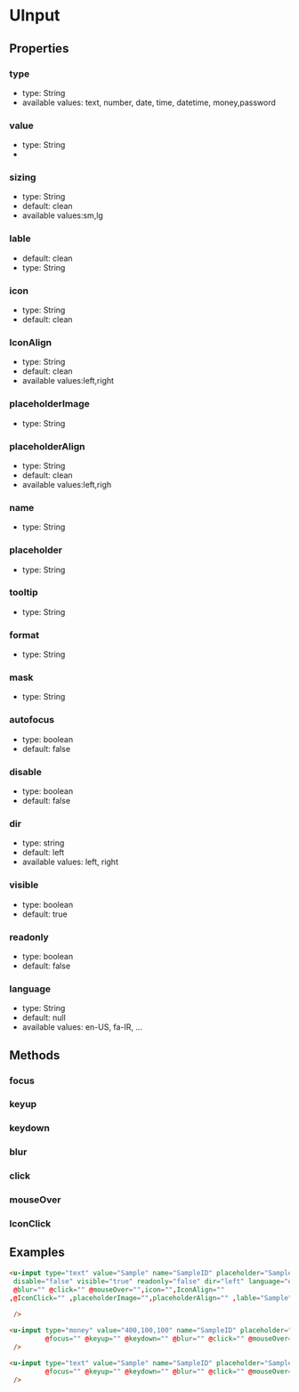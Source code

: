 # UInput

## Properties

### type

* type: String
* available values: text, number, date, time, datetime, money,password

### value

* type: String
* 
### sizing
* type: String
* default: clean
* available values:sm,lg  

### lable
* default: clean
* type: String

### icon
* type: String
* default: clean

### IconAlign

* type: String
* default: clean
* available values:left,right 

### placeholderImage
* type: String

### placeholderAlign

* type: String
* default: clean
* available values:left,righ

### name

* type: String

### placeholder

* type: String

### tooltip

* type: String

### format

* type: String

### mask

* type: String

### autofocus

* type: boolean
* default: false

### disable

* type: boolean
* default: false

### dir

* type: string
* default: left
* available values: left, right

### visible

* type: boolean
* default: true

### readonly

* type: boolean
* default: false

### language

* type: String
* default: null
* available values: en-US, fa-IR, ...


## Methods

### focus
### keyup
### keydown
### blur
### click
### mouseOver
### IconClick
## Examples

```html
<u-input type="text" value="Sample" name="SampleID" placeholder="Sample" tooltip="Sample" format="" mask="" 
 disable="false" visible="true" readonly="false" dir="left" language="en-US" @focus="" @keyup="" @keydown="" 
 @blur="" @click="" @mouseOver="",icon="",IconAlign=""
,@IconClick="" ,placeholderImage="",placeholderAlign="" ,lable="Sample"
         
 />

<u-input type="money" value="400,100,100" name="SampleID" placeholder="1000,000,000" tooltip="Sample" format="" mask="---,---" disable="false" visible="true" readonly="false"  dir="left" language="en-US" 
         @focus="" @keyup="" @keydown="" @blur="" @click="" @mouseOver=""
 />

<u-input type="text" value="Sample" name="SampleID" placeholder="Sample" tooltip="Sample" format="" mask="" disable="false" visible="true" readonly="false" dir="left" language="en-US" 
         @focus="" @keyup="" @keydown="" @blur="" @click="" @mouseOver=""
 />
```
